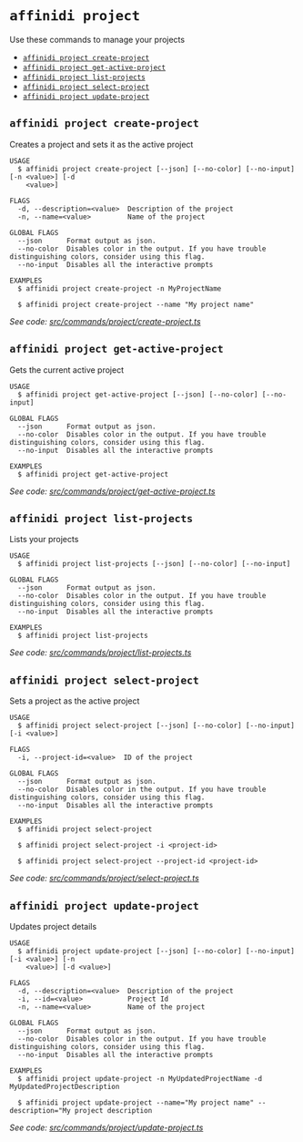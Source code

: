 `affinidi project`
==================

Use these commands to manage your projects

* [`affinidi project create-project`](#affinidi-project-create-project)
* [`affinidi project get-active-project`](#affinidi-project-get-active-project)
* [`affinidi project list-projects`](#affinidi-project-list-projects)
* [`affinidi project select-project`](#affinidi-project-select-project)
* [`affinidi project update-project`](#affinidi-project-update-project)

## `affinidi project create-project`

Creates a project and sets it as the active project

```
USAGE
  $ affinidi project create-project [--json] [--no-color] [--no-input] [-n <value>] [-d
    <value>]

FLAGS
  -d, --description=<value>  Description of the project
  -n, --name=<value>         Name of the project

GLOBAL FLAGS
  --json      Format output as json.
  --no-color  Disables color in the output. If you have trouble distinguishing colors, consider using this flag.
  --no-input  Disables all the interactive prompts

EXAMPLES
  $ affinidi project create-project -n MyProjectName

  $ affinidi project create-project --name "My project name"
```

_See code: [src/commands/project/create-project.ts](https://github.com/affinidi/affinidi-cli/blob/v2.13.0/src/commands/project/create-project.ts)_

## `affinidi project get-active-project`

Gets the current active project

```
USAGE
  $ affinidi project get-active-project [--json] [--no-color] [--no-input]

GLOBAL FLAGS
  --json      Format output as json.
  --no-color  Disables color in the output. If you have trouble distinguishing colors, consider using this flag.
  --no-input  Disables all the interactive prompts

EXAMPLES
  $ affinidi project get-active-project
```

_See code: [src/commands/project/get-active-project.ts](https://github.com/affinidi/affinidi-cli/blob/v2.13.0/src/commands/project/get-active-project.ts)_

## `affinidi project list-projects`

Lists your projects

```
USAGE
  $ affinidi project list-projects [--json] [--no-color] [--no-input]

GLOBAL FLAGS
  --json      Format output as json.
  --no-color  Disables color in the output. If you have trouble distinguishing colors, consider using this flag.
  --no-input  Disables all the interactive prompts

EXAMPLES
  $ affinidi project list-projects
```

_See code: [src/commands/project/list-projects.ts](https://github.com/affinidi/affinidi-cli/blob/v2.13.0/src/commands/project/list-projects.ts)_

## `affinidi project select-project`

Sets a project as the active project

```
USAGE
  $ affinidi project select-project [--json] [--no-color] [--no-input] [-i <value>]

FLAGS
  -i, --project-id=<value>  ID of the project

GLOBAL FLAGS
  --json      Format output as json.
  --no-color  Disables color in the output. If you have trouble distinguishing colors, consider using this flag.
  --no-input  Disables all the interactive prompts

EXAMPLES
  $ affinidi project select-project

  $ affinidi project select-project -i <project-id>

  $ affinidi project select-project --project-id <project-id>
```

_See code: [src/commands/project/select-project.ts](https://github.com/affinidi/affinidi-cli/blob/v2.13.0/src/commands/project/select-project.ts)_

## `affinidi project update-project`

Updates project details

```
USAGE
  $ affinidi project update-project [--json] [--no-color] [--no-input] [-i <value>] [-n
    <value>] [-d <value>]

FLAGS
  -d, --description=<value>  Description of the project
  -i, --id=<value>           Project Id
  -n, --name=<value>         Name of the project

GLOBAL FLAGS
  --json      Format output as json.
  --no-color  Disables color in the output. If you have trouble distinguishing colors, consider using this flag.
  --no-input  Disables all the interactive prompts

EXAMPLES
  $ affinidi project update-project -n MyUpdatedProjectName -d MyUpdatedProjectDescription

  $ affinidi project update-project --name="My project name" --description="My project description
```

_See code: [src/commands/project/update-project.ts](https://github.com/affinidi/affinidi-cli/blob/v2.13.0/src/commands/project/update-project.ts)_
